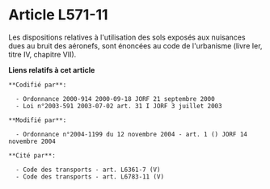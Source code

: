 # Article L571-11

Les dispositions relatives à l'utilisation des sols exposés aux nuisances dues au bruit des aéronefs, sont énoncées au code
de l'urbanisme (livre Ier, titre IV, chapitre VII).

**Liens relatifs à cet article**

	**Codifié par**:

	  - Ordonnance 2000-914 2000-09-18 JORF 21 septembre 2000
	  - Loi n°2003-591 2003-07-02 art. 31 I JORF 3 juillet 2003

	**Modifié par**:

	  - Ordonnance n°2004-1199 du 12 novembre 2004 - art. 1 () JORF 14 novembre 2004

	**Cité par**:

	  - Code des transports - art. L6361-7 (V)
	  - Code des transports - art. L6783-11 (V)
